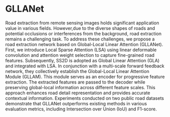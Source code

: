 # GLLANet
Road extraction from remote sensing images holds significant application value in various fields. However,due to the diverse shapes of roads and potential occlusions
or interferences from the background, road extraction remains a challenging task. To address these challenges, we propose a road extraction network based on 
Global-Local Linear Attention (GLLANet). First, we introduce Local Sparse Attention (LSA) using linear deformable convolution and attention weight selection to capture 
fine-grained road features. Subsequently, SS2D is adopted as Global Linear Attention (GLA) and integrated with LSA. In conjunction with a multi-scale forward feedback
network, they collectively establish the Global-Local Linear Attention Module (GLLAM). This module serves as an encoder for progressive feature extraction. 
The extracted features are passed to the decoder while preserving global-local information across different feature scales. This approach enhances road detail 
representation and provides accurate contextual information. Experiments conducted on two public road datasets demonstrate that GLLANet outperforms existing methods 
in various evaluation metrics, including Intersection over Union (IoU) and F1-score. 
